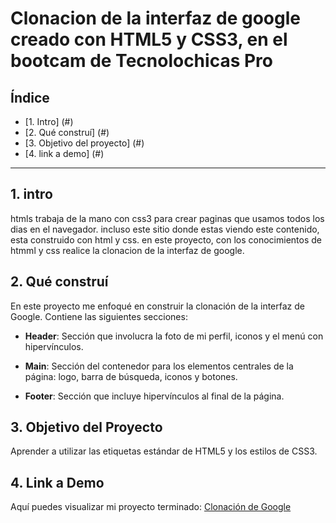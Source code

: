 # Clonacion de la interfaz de google creado con HTML5 y CSS3, en el bootcam de Tecnolochicas Pro


## **Índice**
* [1. Intro] (#) 
* [2. Qué construí] (#)
* [3. Objetivo del proyecto] (#)
* [4. link a demo] (#)

****

## 1. intro

htmls trabaja de la mano con css3 para crear paginas que usamos todos los dias en el navegador. incluso este sitio donde estas viendo este contenido, esta construido con html y css. en este proyecto, con los conocimientos de htmml y css realice la clonacion de la interfaz de google. 
## 2. Qué construí

En este proyecto me enfoqué en construir la clonación de la interfaz de Google. Contiene las siguientes secciones:

* **Header**: Sección que involucra la foto de mi perfil, iconos y el menú con hipervínculos.

* **Main**: Sección del contenedor para los elementos centrales de la página: logo, barra de búsqueda, iconos y botones.

* **Footer**: Sección que incluye hipervínculos al final de la página.

## 3. Objetivo del Proyecto
Aprender a utilizar las etiquetas estándar de HTML5 y los estilos de CSS3.

## 4. Link a Demo
Aquí puedes visualizar mi proyecto terminado: [Clonación de Google](#)
